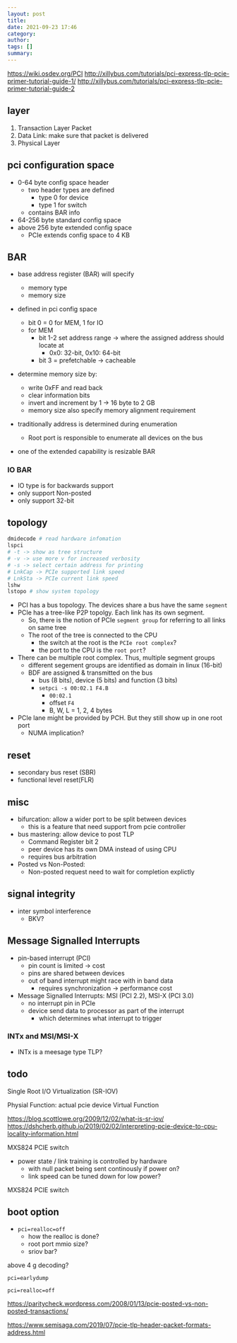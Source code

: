 ```yaml
---
layout: post
title:
date: 2021-09-23 17:46
category:
author:
tags: []
summary:
---
```


https://wiki.osdev.org/PCI
http://xillybus.com/tutorials/pci-express-tlp-pcie-primer-tutorial-guide-1/
http://xillybus.com/tutorials/pci-express-tlp-pcie-primer-tutorial-guide-2

## layer

1. Transaction Layer Packet
2. Data Link: make sure that packet is delivered
3. Physical Layer

## pci configuration space

- 0-64 byte config space header
  - two header types are defined
    - type 0 for device
    - type 1 for switch
  - contains BAR info
- 64-256 byte standard config space
- above 256 byte extended config space
  - PCIe extends config space to 4 KB

## BAR

- base address register (BAR) will specify
  - memory type
  - memory size
- defined in pci config space
  - bit 0 = 0 for MEM, 1 for IO
  - for MEM
    - bit 1-2 set address range -> where the assigned address should locate at
      - 0x0: 32-bit, 0x10: 64-bit
    - bit 3 = prefetchable -> cacheable
- determine memory size by:
  - write 0xFF and read back
  - clear information bits
  - invert and increment by 1 -> 16 byte to 2 GB
  - memory size also specify memory alignment requirement

- traditionally address is determined during enumeration
  - Root port is responsible to enumerate all devices on the bus
- one of the extended capability is resizable BAR

### IO BAR

- IO type is for backwards support
- only support Non-posted
- only support 32-bit

## topology

```bash
dmidecode # read hardware infomation
lspci
# -t -> show as tree structure
# -v -> use more v for increased verbosity
# -s -> select certain address for printing
# LnkCap -> PCIe supported link speed
# LnkSta -> PCIe current link speed
lshw
lstopo # show system topology
```

- PCI has a bus topology. The devices share a bus have the same `segment`
- PCIe has a tree-like P2P topolgy. Each link has its own segment.
  - So, there is the notion of PCIe `segment group` for referring to all links on same tree
  - The root of the tree is connected to the CPU
    - the switch at the root is the `PCIe root complex`?
    - the port to the CPU is the `root port`?
- There can be multiple root complex. Thus, multiple segment groups
  - different segement groups are identified as domain in linux (16-bit)
  - BDF are assigned & transmitted on the bus
    - bus (8 bits), device (5 bits) and function (3 bits)
    - `setpci -s 00:02.1 F4.B`
      - `00:02.1`
      - offset `F4`
      - B, W, L = 1, 2, 4 bytes
- PCIe lane might be provided by PCH. But they still show up in one root port
  - NUMA implication?

## reset

- secondary bus reset (SBR)
- functional level reset(FLR)

## misc

- bifurcation: allow a wider port to be split between devices
  - this is a feature that need support from pcie controller
- bus mastering: allow device to post TLP
  - Command Register bit 2
  - peer device has its own DMA instead of using CPU
  - requires bus arbitration
- Posted vs Non-Posted:
  - Non-posted request need to wait for completion explictly

## signal integrity

- inter symbol interference
  - BKV?

## Message Signalled Interrupts

- pin-based interrupt (PCI)
  - pin count is limited -> cost
  - pins are shared between devices
  - out of band interrupt might race with in band data
    - requires synchronization -> performance cost
- Message Signalled Interrupts: MSI (PCI 2.2), MSI-X (PCI 3.0)
  - no interrupt pin in PCIe
  - device send data to processor as part of the interrupt
    - which determines what interrupt to trigger

### INTx and MSI/MSI-X

- INTx is a meesage type TLP?

## todo

Single Root I/O Virtualization (SR-IOV)

Physial Function: actual pcie device
Virtual Function

https://blog.scottlowe.org/2009/12/02/what-is-sr-iov/
https://dshcherb.github.io/2019/02/02/interpreting-pcie-device-to-cpu-locality-information.html

MXS824 PCIE switch

- power state / link training is controlled by hardware
  - with null packet being sent continously if power on?
  - link speed can be tuned down for low power?

MXS824 PCIE switch

## boot option

- `pci=realloc=off`
  - how the realloc is done?
  - root port mmio size?
  - sriov bar?

above 4 g decoding?

```
pci=earlydump
```

```
pci=realloc=off
```

https://paritycheck.wordpress.com/2008/01/13/pcie-posted-vs-non-posted-transactions/

https://www.semisaga.com/2019/07/pcie-tlp-header-packet-formats-address.html
